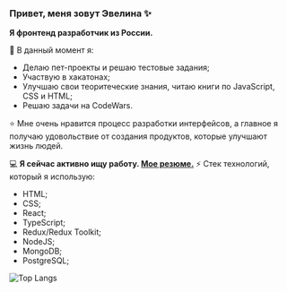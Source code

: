 ### Привет, меня зовут Эвелина ✨

<b>Я фронтенд разработчик из России.</b>

🔭 В данный момент я:
- Делаю пет-проекты и решаю тестовые задания;
- Участвую в хакатонах;
- Улучшаю свои теоритеческие знания, читаю книги по JavaScript, CSS и HTML;
- Решаю задачи на CodeWars.

⭐️ Мне очень нравится процесс разработки интерфейсов, а главное я получаю удовольствие от создания продуктов, которые улучшают жизнь людей.

💻 <b>Я сейчас активно ищу работу. [Мое резюме.](https://drive.google.com/file/d/1XG0BPHdattgy11j5guI45yB3zBMCTbxV/view?usp=sharing)</b>
⚡ Стек технологий, который я использую:
- HTML;
- CSS;
- React;
- TypeScript;
- Redux/Redux Toolkit;
- NodeJS;
- MongoDB;
- PostgreSQL;
  
![Top Langs](https://github-readme-stats.vercel.app/api/top-langs/?username=evilya2505&layout=compact)
